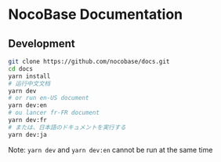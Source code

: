 # NocoBase Documentation

## Development

```bash
git clone https://github.com/nocobase/docs.git
cd docs
yarn install
# 运行中文文档
yarn dev
# or run en-US document
yarn dev:en
# ou lancer fr-FR document
yarn dev:fr
# または、日本語のドキュメントを実行する
yarn dev:ja
```

Note: `yarn dev` and `yarn dev:en` cannot be run at the same time
